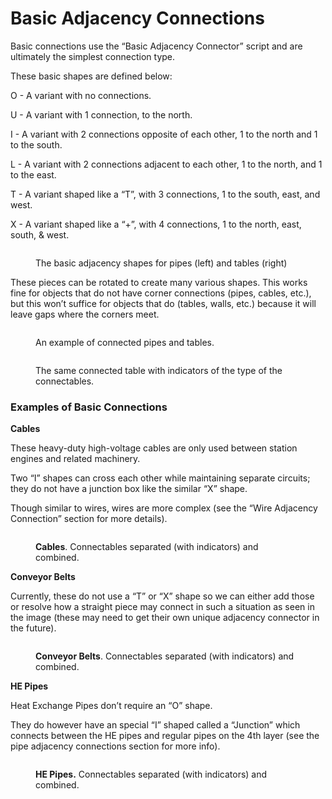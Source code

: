 # Basic Adjacency Connections

Basic connections use the “Basic Adjacency Connector” script and are ultimately the simplest connection type.

These basic shapes are defined below:

O - A variant with no connections.

U - A variant with 1 connection, to the north.

I - A variant with 2 connections opposite of each other, 1 to the north and 1 to the south.

L - A variant with 2 connections adjacent to each other, 1 to the north, and 1 to the east.

T - A variant shaped like a “T”, with 3 connections, 1 to the south, east, and west.

X - A variant shaped like a “+”, with 4 connections, 1 to the north, east, south, & west.

<figure><img src="https://lh6.googleusercontent.com/QFMBc2sWpPtPXLGSYvUztlUSNFJgyOtlx9wozrQ-JB41-92pIE6OJ0BG_gkeZjFSDuf46CYfwSsCKGGbxTBrOUx8AuuOX1sTFCEiDnx_sSMrFYg30PQ6B-I-X5xL4sIPBGkipM44snyTp0EpJIJL8Q" alt=""><figcaption><p>The basic adjacency shapes for pipes (left) and tables (right)</p></figcaption></figure>

These pieces can be rotated to create many various shapes. This works fine for objects that do not have corner connections (pipes, cables, etc.), but this won’t suffice for objects that do (tables, walls, etc.) because it will leave gaps where the corners meet.

<figure><img src="https://lh4.googleusercontent.com/J0YkeTKiqnnBoEuoXywe0Puyrbh6Jgf14zomHn3JqGMXuBqU1er-ObXl_XJxLMHOusGoinsQDmYyUwLmHy084ym9JLtSHXjHJJmr4DLbBzCOjFjcnmAIFQCOFWWo6G_XDxpkfOrzrQJC5bz2gkqJ9g" alt=""><figcaption><p>An example of connected pipes and tables.</p></figcaption></figure>

<figure><img src="https://lh4.googleusercontent.com/BkhUBDKy8cE1exvaHZ5aKXSJPzAT5DE1KO_JFDfOFnQhtlG0w2TdzlgdwJb3ITJ6_dNoUDqXXXTA6lFaO7vNLjYld5vIws6i33Tpxmwy8SMAtyic7eLRAxP9qKh3BuFO4F21hZCIQzIutw95vYWeyA" alt=""><figcaption><p>The same connected table with indicators of the type of the connectables.</p></figcaption></figure>

### Examples of Basic Connections

**Cables**

These heavy-duty high-voltage cables are only used between station engines and related machinery.

Two “I” shapes can cross each other while maintaining separate circuits; they do not have a junction box like the similar “X” shape.

Though similar to wires, wires are more complex (see the “Wire Adjacency Connection” section for more details).

<figure><img src="https://lh4.googleusercontent.com/JC2IdTInQmp3RNZ5qGN7Mw--qZGAOYydJ6cc0eOvamhbGwwNaJTZZ78YwA3ZqVxpp6obxXdzOrS4kwtvpScqSJ6oBK_eJ_-1N5EOOOCFtPxSzeSb8QR1PTqtgOXoonAhY60n7UnW4-Jg83HkYNV6mA" alt=""><figcaption><p><strong>Cables</strong>. Connectables separated (with indicators) and combined.</p></figcaption></figure>

**Conveyor Belts**

Currently, these do not use a “T” or “X” shape so we can either add those or resolve how a straight piece may connect in such a situation as seen in the image (these may need to get their own unique adjacency connector in the future).

<figure><img src="https://lh3.googleusercontent.com/KO4exPM-f8PY5G0MNTltSfhe_jstY7cMgDaijQz-xyXoBBJk85ZzDGIDAzIDJwu5d4gBw4VbobboBaO6Gxv5n9zx-DGr_UsnItxvl6JKXAlmMV5tcLSYOLZp9mtVmaYyK9geDGU6wzWiBTs8ceoImg" alt=""><figcaption><p><strong>Conveyor Belts</strong>. Connectables separated (with indicators) and combined.</p></figcaption></figure>

**HE Pipes**

Heat Exchange Pipes don’t require an “O” shape.

They do however have an special “I” shaped called a “Junction” which connects between the HE pipes and regular pipes on the 4th layer (see the pipe adjacency connections section for more info).

<figure><img src="https://lh3.googleusercontent.com/Ed1P0S17791EkeRctTctEsxv_pKctqGkAO7Fen42tdt1VG9fZh1uSQHPfRKEvYRnIvf1jK8ayeOV95AunPAayaftVOZjlOhW1CHansexPNnViJvzUczuqAsTASIBkBPz_JHvVtyYyjm7XGJdkJ7nLQ" alt=""><figcaption><p><strong>HE Pipes.</strong> Connectables separated (with indicators) and combined.</p></figcaption></figure>
